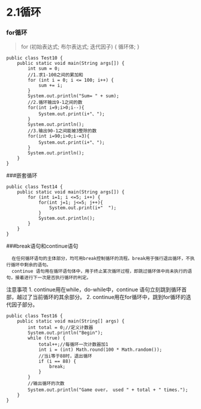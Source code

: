 # 2.1循环


### for循环


>for (初始表达式; 布尔表达式; 迭代因子) {
      循环体;
}

```  
public class Test10 {
    public static void main(String args[]) {
        int sum = 0;
        //1.求1-100之间的累加和
        for (int i = 0; i <= 100; i++) {
            sum += i;
        }
        System.out.println("Sum= " + sum);
        //2.循环输出9-1之间的数
        for(int i=9;i>0;i--){
            System.out.print(i+"、");
        }
        System.out.println();
        //3.输出90-1之间能被3整除的数
        for(int i=90;i>0;i-=3){
            System.out.print(i+"、");
        }
        System.out.println();
    }
}
```

###嵌套循环
``` 
public class Test14 {
    public static void main(String args[]) {
        for (int i=1; i <=5; i++) {
            for(int j=1; j<=5; j++){
                System.out.print(i+"  ");
            }
            System.out.println();
        }
    }
}
```


###break语句和continue语句

      在任何循环语句的主体部分，均可用break控制循环的流程。break用于强行退出循环，不执行循环中剩余的语句。
      continue 语句用在循环语句体中，用于终止某次循环过程，即跳过循环体中尚未执行的语句，接着进行下一次是否执行循环的判定。
   
   注意事项
         1. continue用在while，do-while中，continue 语句立刻跳到循环首部，越过了当前循环的其余部分。
         2. continue用在for循环中，跳到for循环的迭代因子部分。
   

```  
public class Test16 {
    public static void main(String[] args) {
        int total = 0;//定义计数器
        System.out.println("Begin");
        while (true) {
            total++;//每循环一次计数器加1
            int i = (int) Math.round(100 * Math.random());
            //当i等于88时，退出循环
            if (i == 88) {
                break;
            }
        }
        //输出循环的次数
        System.out.println("Game over， used " + total + " times.");
    }
}
```
